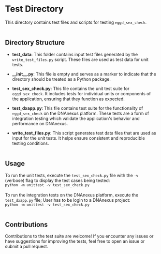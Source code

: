 # Test Directory

This directory contains test files and scripts for testing `eggd_sex_check`.
<br><br>

## Directory Structure

- **test_data**: This folder contains input test files generated by the `write_test_files.py` script. These files are used as test data for unit tests.
  
- **\_\_init\_\_.py**: This file is empty and serves as a marker to indicate that the directory should be treated as a Python package.
  
- **test_sex_check.py**: This file contains the unit test suite for `eggd_sex_check`. It includes tests for individual units or components of the application, ensuring that they function as expected.
  
- **test_dxapp.py**: This file contains test suite for the functionality of `eggd_sex_check` on the DNAnexus platform. These tests are a form of integration testing which validate the application's behavior and performance on DNAnexus.
  
- **write_test_files.py**: This script generates test data files that are used as input for the unit tests. It helps ensure consistent and reproducible testing conditions.
<br><br>
## Usage

To run the unit tests, execute the `test_sex_check.py` file with the `-v` (verbose) flag to display the test cases being tested:<br>
`python -m unittest -v test_sex_check.py`
<br><br>
To run the integration tests on the DNAnexus platform, execute the `test_dxapp.py` file; User has to be login to a DNAnexus project: <br>
`python -m unittest -v test_sex_check.py`
<br><br>


## Contributions

Contributions to the test suite are welcome! If you encounter any issues or have suggestions for improving the tests, feel free to open an issue or submit a pull request.
<br><br>